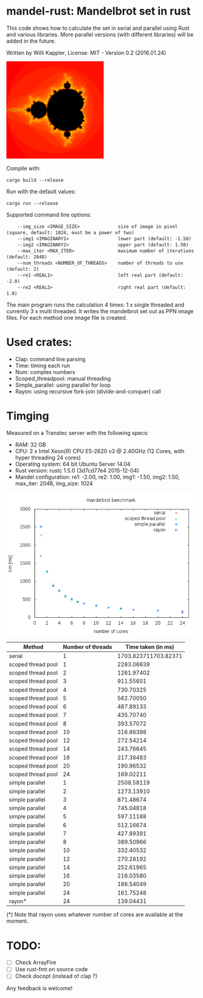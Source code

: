 # mandel-rust: Mandelbrot set in rust

This code shows how to calculate the set in serial and parallel using Rust and various libraries.
More parallel versions (with different libraries) will be added in the future.

Written by Willi Kappler, License: MIT - Version 0.2 (2016.01.24)

![mandelbrot set](mandel.png)


Compile with:

    cargo build --release

Run with the default values:

    cargo run --release

Supported command line options:

        --img_size <IMAGE_SIZE>              size of image in pixel (square, default: 1024, must be a power of two)
        --img1 <IMAGINARY1>                  lower part (default: -1.50)
        --img2 <IMAGINARY2>                  upper part (default: 1.50)
        --max_iter <MAX_ITER>                maximum number of iterations (default: 2048)
        --num_threads <NUMBER_OF_THREADS>    number of threads to use (default: 2)
        --re1 <REAL1>                        left real part (default: -2.0)
        --re2 <REAL2>                        right real part (default: 1.0)

The main program runs the calculation 4 times: 1 x single threaded and currently 3 x multi threaded.
It writes the mandelbrot set out as PPN image files. For each method one image file is created.

# Used crates:
- Clap: command line parsing
- Time: timing each run
- Num: complex numbers
- Scoped_threadpool: manual threading
- Simple_parallel: using parallel for loop
- Rayon: using recursive fork-join (divide-and-conquer) call

# Timging
Measured on a Transtec server with the following specs:
- RAM: 32 GB
- CPU: 2 x Intel Xeon(R) CPU E5-2620 v3 @ 2.40GHz (12 Cores, with hyper threading 24 cores)
- Operating system: 64 bit Ubuntu Server 14.04
- Rust version: rustc 1.5.0 (3d7cd77e4 2015-12-04)
- Mandel configuration: re1: -2.00, re2: 1.00, img1: -1.50, img2: 1.50, max_iter: 2048, img_size: 1024


![mandelbrot benchmark plot](plot/mandel_bench.png)


Method | Number of threads | Time taken (in ms)
-------|-------------------|------------------------
serial | 1 | 1703.823711703.82371
scoped thread pool | 1 | 2283.06639
scoped thread pool | 2 | 1261.97402
scoped thread pool | 3 | 911.55601
scoped thread pool | 4 | 730.70325
scoped thread pool | 5 | 562.70050
scoped thread pool | 6 | 487.89133
scoped thread pool | 7 | 435.70740
scoped thread pool | 8 | 393.57072
scoped thread pool | 10 | 316.86398
scoped thread pool | 12 | 272.54214
scoped thread pool | 14 | 243.76645
scoped thread pool | 16 | 217.38483
scoped thread pool | 20 | 190.96532
scoped thread pool | 24 | 169.02211
simple parallel | 1 | 2508.58119
simple parallel | 2 | 1273.13910
simple parallel | 3 | 871.48674
simple parallel | 4 | 745.04818
simple parallel | 5 | 597.11188
simple parallel | 6 | 512.16674
simple parallel | 7 | 427.89391
simple parallel | 8 | 389.50966
simple parallel | 10 | 332.40532
simple parallel | 12 | 270.28192
simple parallel | 14 | 252.61965
simple parallel | 16 | 216.03580
simple parallel | 20 | 186.54049
simple parallel | 24 | 161.75248
rayon* | 24 | 139.04431

(*) Note that rayon uses whatever number of cores are available at the moment.

# TODO:
- [ ] Check ArrayFire
- [ ] Use rust-fmt on source code
- [ ] Check docopt (instead of clap ?)

Any feedback is welcome!
